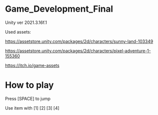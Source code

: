 # Game_Development_Final
Unity ver 2021.3.16f.1

Used assets:

https://assetstore.unity.com/packages/2d/characters/sunny-land-103349

https://assetstore.unity.com/packages/2d/characters/pixel-adventure-1-155360

https://itch.io/game-assets


# How to play

Press [SPACE] to jump

Use item with [1] [2] [3] [4]
